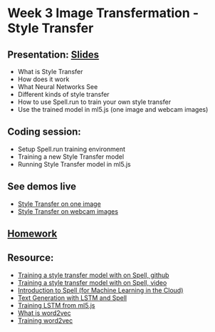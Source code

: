 # Week 3 Image Transfermation - Style Transfer

## Presentation: [Slides](https://docs.google.com/presentation/d/1QJumvGwCzErFJFva2LnqNLUmIDp_uz83fPWC6iCR3l0/edit?usp=sharing)
- What is Style Transfer
- How does it work
- What Neural Networks See
- Different kinds of style transfer
- How to use Spell.run to train your own style transfer
- Use the trained model in ml5.js (one image and webcam images)

## Coding session:
- Setup Spell.run training environment
- Training a new Style Transfer model
- Running Style Transfer model in ml5.js

## See demos live
- [Style Transfer on one image](https://yining1023.github.io/machine-learning-for-the-web/week4-styleTransfer/styleTransfer-ml5/StyleTransfer_Image/)
- [Style Transfer on webcam images](https://yining1023.github.io/machine-learning-for-the-web/week4-styleTransfer/styleTransfer-ml5/StyleTransfer_Video/)

## [Homework](https://github.com/yining1023/machine-learning-for-the-web/wiki/Week-3)

## Resource:
- [Training a style transfer model with on Spell, github](https://github.com/yining1023/styleTransfer_spell)
- [Training a style transfer model with on Spell, video](https://youtu.be/STHRNIJc-vI)
- [Introduction to Spell (for Machine Learning in the Cloud)](https://youtu.be/ggBOAPtFjYU)
- [Text Generation with LSTM and Spell](https://youtu.be/xfuVcfwtEyw)
- [Training LSTM from ml5.js](https://github.com/ml5js/training-lstm)
- [What is word2vec](https://youtu.be/LSS_bos_TPI?list=PLRqwX-V7Uu6aQ0oh9nH8c6U1j9gCg-GdF)
- [Training word2vec](https://github.com/ml5js/training-word2vec)
